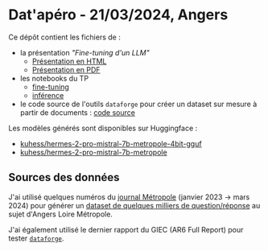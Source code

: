 # Dat'apéro - 21/03/2024, Angers

Ce dépôt contient les fichiers de :
- la présentation _"Fine-tuning d'un LLM"_
    - [Présentation en HTML](./presentation/index.html)
    - [Présentation en PDF](./presentation/dist/presentation.pdf)
- les notebooks du TP
    - [fine-tuning](./notebooks/finetuning_metropole.ipynb)
    - [inférence](./notebooks/inference_metropole.ipynb)
- le code source de l'outils `dataforge` pour créer un dataset sur mesure à partir de documents : [code source](./dataforge/)

Les modèles générés sont disponibles sur Huggingface :
- [kuhess/hermes-2-pro-mistral-7b-metropole-4bit-gguf](https://huggingface.co/kuhess/hermes-2-pro-mistral-7b-metropole-4bit-gguf)
- [kuhess/hermes-2-pro-mistral-7b-metropole](https://huggingface.co/kuhess/hermes-2-pro-mistral-7b-metropole)

## Sources des données

J'ai utilisé quelques numéros du [journal Métropole](https://www.angersloiremetropole.fr/medias/journal-metropole/index.html) (janvier 2023 -> mars 2024) pour générer un [dataset de quelques milliers de question/réponse](https://github.com/kuhess/datapero-finetuning-llm/blob/main/notebooks/data/metropole.jsonl) au sujet d'Angers Loire Métropole.

J'ai également utilisé le dernier rapport du GIEC (AR6 Full Report) pour tester [`dataforge`](./dataforge/).
